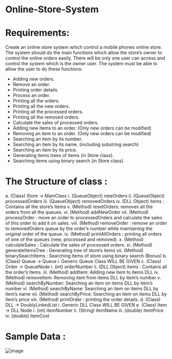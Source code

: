 # Online-Store-System
# Requirements: 
Create an online store system which control a mobile phones online store. The 
system should do the main functions which allow the store’s owner to control the 
online orders easily. There will be only one user can access and control the 
system which is the owner user. The system must be able to allow the user to do 
these functions:
- Adding new orders.
- Remove an order. 
- Printing order details.
- Process an order.
- Printing all the orders.
- Printing all the new orders.
- Printing all the processed orders.
- Printing all the removed orders.
- Calculate the sales of processed orders.
- Adding new items to an order. (Only new orders can be modified)
- Removing an item to an order. (Only new orders can be modified)
- Searching an item by its number.
- Searching an item by its name. (including substring search)
- Searching an item by its price.
- Generating items trees of items (in Store class). 
- Searching items using binary search (in Store class).
 # The Structure of class :
a. (Class) Store → MainClass
i. (QueueObject) newOrders
ii. (QueueObject) processedOrders
iii. (QueueObject) removedOrders
iv. (DLL Object) items : Contains all the store’s items
v. (Method) resetOrders: removes all the orders from all the queues.
vi. (Method) addNewOrder
vii. (Method) processOrder : move an order to processedOrders and 
calculate the sales of this order to add it on sales.
viii. (Method) removeOrder : remove an order to removedOrders queue by 
the order’s number while maintaining the original order of the queue.
ix. (Method) printAllOrders : printing all orders of one of the queues (new, 
processed and removed).
x. (Method) calculateSales : Calculate the sales of processed orders.
xi. (Method) generateItemsTree : Generating tree of store’s items 
xii. (Method) binarySearchItems : Searching items of store using binary 
search (Bonus)
b. (Class) Queue → Queue
i. Generic Queue Class WILL BE GIVEN
c. (Class) Order → QueueNode
i. (int) orderNumber
ii. (DLL Object) items : Contains all the order’s items.
iii. (Method) addItem: Adding new item to items DLL
iv. (Method) removeItem: Removing item from items DLL by item’s number
v. (Method) searchByNumber: Searching an item on items DLL by item’s 
number
vi. (Method) searchByName: Searching an item on items DLL by item’s 
name
vii. (Method) searchByPrice: Searching an item on items DLL by item’s price
viii. (Method) printOrder : printing the order details.
d. (Class) DLL → DoublyLinkedList
i. Generic DLL Class WILL BE GIVEN
e. (Class) Item → DLL Node
i. (int) itemNumber
ii. (String) itemName
iii. (double) itemPrice
iv. (double) itemCost
# Sample Data :
![image](https://user-images.githubusercontent.com/105475810/169773935-502d1a94-d2c9-4a92-9b62-10ead5b3f008.png)

